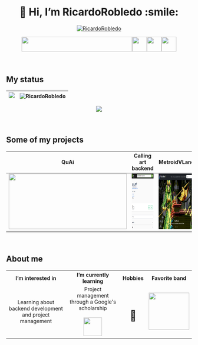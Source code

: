 <h1 align="center">
    👋 Hi, I’m RicardoRobledo :smile:
</h1>
    
<p align="center"><a href="https://github.com/ryo-ma/github-profile-trophy"><img src="https://github-profile-trophy.vercel.app/?username=RicardoRobledo&theme=discord&column=-1" alt="RicardoRobledo" /></a><p>

<p align="center">
<image src="https://skillicons.dev/icons?i=python,django,fastapi,express,react,linux,git&perline=16&theme=dark" width="300px" height="40px"><image src="https://user-images.githubusercontent.com/25181517/186711335-a3729606-5a78-4496-9a36-06efcc74f800.png" width="40px" height="40px"><image src="https://user-images.githubusercontent.com/25181517/192109061-e138ca71-337c-4019-8d42-4792fdaa7128.png" width="40px" height="40px"><image src="https://user-images.githubusercontent.com/25181517/186884153-99edc188-e4aa-4c84-91b0-e2df260ebc33.png" width="40px" height="40px">
</p>


<br>
    

## My status
    
| <img src="https://github-readme-stats.vercel.app/api?username=RicardoRobledo&show_icons=true&theme=radical" width="450"> | <img align="center" src="https://github-readme-streak-stats.herokuapp.com/?user=RicardoRobledo&show_icons=true&theme=radical" alt="RicardoRobledo" width="450"/> |
| ------------- | ------------- |
<p align="center"><img src="https://github-readme-stats.vercel.app/api/top-langs/?username=RicardoRobledo&show_icons=true&theme=radical&layout=compact"></p>

    
<br>
    

## Some of my projects

| QuAi | Calling art backend | MetroidVLand |
|---|---|---|
| <a href="https://github.com/RicardoRobledo/SocialNetworkTest" target="_blank"> <img src="https://github.com/RicardoRobledo/SocialNetworkTest/blob/main/img.jpeg" width="320" height="150"/></a> |  <a href="https://github.com/RicardoRobledo/calling-art-backend" target="_blank"> <img src="https://github.com/RicardoRobledo/calling-art-backend/blob/main/img1.png" width="320" height="150"/></a> | <a href="https://github.com/RicardoRobledo/MetroidVLand_Bootstrap" target="_blank"> <img src="https://github.com/RicardoRobledo/MetroidVLand_Bootstrap/blob/main/1.jpg" width="320" height="150"/></a>  |

    

<br>
    
    
## About me

<table>
  <tr>
    <th align="center">I’m interested in</th>
    <th align="center">I’m currently learning</th>
    <th align="center">Hobbies</th>
    <th align="center">Favorite band</th>
  </tr>
  <tr>
    <td align="center">Learning about backend development and project management</td>
    <td align="center">Project management through a Google's scholarship<br><br><img src="https://pbs.twimg.com/profile_images/988272404915875840/lE7ZkrO-_400x400.jpg" width="50px" height="50px"></td>
    <td align="center"><h1>🎸</h1></td>
    <td align="center"><image src="https://images.fineartamerica.com/images/artworkimages/medium/2/mana-band-logo-odani-sacuna-transparent.png" height="100px" width="110px"></td>
  </tr>
</table>

<!---
RicardoRobledo/RicardoRobledo is a ✨ special ✨ repository because its `README.md` (this file) appears on your GitHub profile.
You can click the Preview link to take a look at your changes.
--->
